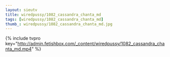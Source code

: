 ```yaml
--- 
layout: sieutv
title: wiredpussy/1082_cassandra_chanta_md
tags: [wiredpussy/1082_cassandra_chanta_md]
thumb_: wiredpussy/1082_cassandra_chanta_md.jpg
---
```

{% include tvpro key="http://admin.fetishbox.com/_content/wiredpussy/1082_cassandra_chanta_md.mp4" %} 
